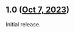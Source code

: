 ## 1.0 ([Oct 7, 2023](https://github.com/ramensoftware/windhawk-mods/blob/1ef16f7b9436c0941bc14d09893a815d1b59c7a5/mods/explorer-frame-classic.wh.cpp))

Initial release.
